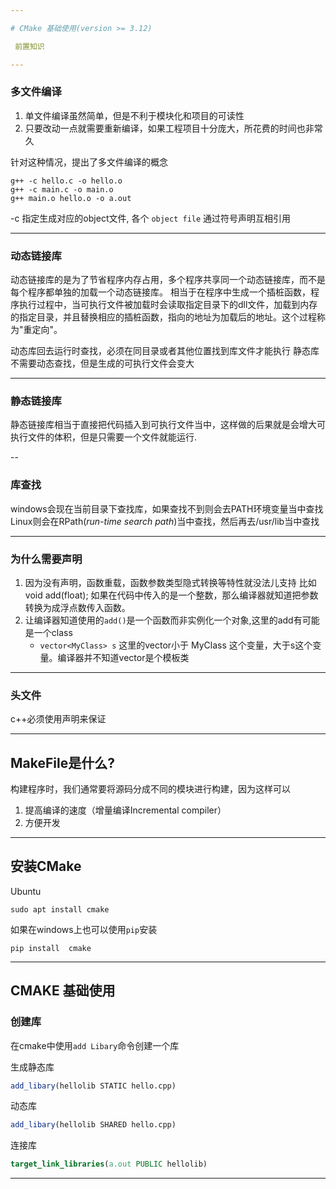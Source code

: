 ```yaml
---

# CMake 基础使用(version >= 3.12)

 前置知识

---
```


### 多文件编译

1. 单文件编译虽然简单，但是不利于模块化和项目的可读性
2. 只要改动一点就需要重新编译，如果工程项目十分庞大，所花费的时间也非常久

针对这种情况，提出了多文件编译的概念

```
g++ -c hello.c -o hello.o
g++ -c main.c -o main.o
g++ main.o hello.o -o a.out
```
-c 指定生成对应的object文件,
各个 `object file` 通过符号声明互相引用


---

### 动态链接库

动态链接库的是为了节省程序内存占用，多个程序共享同一个动态链接库，而不是每个程序都单独的加载一个动态链接库。
相当于在程序中生成一个插桩函数，程序执行过程中，当可执行文件被加载时会读取指定目录下的dll文件，加载到内存的指定目录，并且替换相应的插桩函数，指向的地址为加载后的地址。这个过程称为"重定向"。

动态库回去运行时查找，必须在同目录或者其他位置找到库文件才能执行
静态库不需要动态查找，但是生成的可执行文件会变大

---

### 静态链接库

静态链接库相当于直接把代码插入到可执行文件当中，这样做的后果就是会增大可执行文件的体积，但是只需要一个文件就能运行.

--

### 库查找

windows会现在当前目录下查找库，如果查找不到则会去PATH环境变量当中查找
Linux则会在RPath(*run-time search path*)当中查找，然后再去/usr/lib当中查找

---

### 为什么需要声明

1. 因为没有声明，函数重载，函数参数类型隐式转换等特性就没法儿支持
比如void add(float); 如果在代码中传入的是一个整数，那么编译器就知道把参数转换为成浮点数传入函数。
2. 让编译器知道使用的`add()`是一个函数而非实例化一个对象,这里的add有可能是一个class
	* `vector<MyClass> s` 这里的vector小于 MyClass 这个变量，大于s这个变量。编译器并不知道vector是个模板类


---

### 头文件

c++必须使用声明来保证

---

## MakeFile是什么?

构建程序时，我们通常要将源码分成不同的模块进行构建，因为这样可以

1. 提高编译的速度（增量编译Incremental compiler）
2. 方便开发

---

## 安装CMake

Ubuntu
```
sudo apt install cmake
```

如果在windows上也可以使用`pip`安装
```
pip install  cmake
```
---

##  CMAKE 基础使用

### 创建库

在cmake中使用`add Libary`命令创建一个库

生成静态库

```cmake
add_libary(hellolib STATIC hello.cpp) 
```

动态库
```cmake
add_libary(hellolib SHARED hello.cpp)
```

连接库

```cmake
target_link_libraries(a.out PUBLIC hellolib)
```

---
